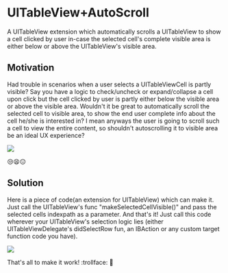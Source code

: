# UITableView+AutoScroll
A UITableView extension which automatically scrolls a UITableView to show a cell clicked by user in-case the selected cell's complete visible area is either below or above the UITableView's visible area.

## Motivation
Had trouble in scenarios when a user selects a UITableViewCell is partly visible? Say you have a logic to check/uncheck or expand/collapse a cell upon click but the cell clicked by user is partly either below the visible area or above the visible area. 
Wouldn't it be great to automatically scroll the selected cell to visible area, to show the end user complete info about the cell he/she is interested in? 
I mean anyways the user is going to scroll such a cell to view the entire content, so shouldn't autoscrolling it to visible area be an ideal UX experience?

![](problem.gif)

:unamused::tired_face::expressionless:

## Solution
Here is a piece of code(an extension for UITableView) which can make it. Just call the UITableView's func "makeSelectedCellVisible()" and pass the selected cells indexpath as a parameter. And that's it! Just call this code wherever your UITableView's selection logic lies (either UITableViewDelegate's didSelectRow fun, an IBAction or any custom target function code you have).

![](solution.gif)

That's all to make it work! :trollface: :see_no_evil:
